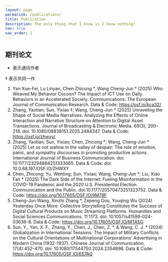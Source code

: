 ```yaml
---
layout: page
permalink: /publications/
title: Publication
description: The only thing that I know is I know nothing!
nav: true
nav_order: 1
---
```



## 期刊论文
* 表示通讯作者

‡ 表示共同一作

1. Yan Xue-Fei, Lu Linyan, Chen Zhicong *, Wang Cheng-Jun * (2025) Who Weaved My Behavior Cocoon? The Impact of ICT Use on Daily Behaviors in an Accelerated Society. Communications: The European Journal of Communication Research. Data & Code: https://osf.io/kca32/
2. Zhang, Yaotian; Sun, Yixiao ‡; Wang, Cheng-Jun * (2025) Unraveling the Shape of Social Media Narratives: Analyzing the Effects of Online Interaction and Narrative Structure on Attention to Digital Asset Transactions. Journal of Broadcasting & Electronic Media. 69(3), 200–218. doi: 10.1080/08838151.2025.2484347. Data & Code: https://osf.io/zhwxy/
3. Zhang, Yaotian; Sun, Yixiao; Chen, Zhicong *; Wang, Cheng-Jun * (2025) Let us not wallow in the valley of despair: The role of emotion, panic, and sympathy discourses in promoting productive actions. International Journal of Business Communication. doi: 10.1177/23294884251333665. Data & Code: doi: 10.0.68.197/OSF.IO/ZHWXY
4. Chen, Zhicong; Yu, Wenting; Sun, Yixiao; Wang, Cheng-Jun *; Liu, Xiao Fan * (2025) The Dark Side of the Internet: Fueling Misinformation in the COVID-19 Pandemic and the 2020 U.S. Presidential Election. Communication and the Public. doi:10.1177/20570473251323752. Data & Code: https://doi.org/10.17605/OSF.IO/9M78F
5. Cheng-Jun Wang, Xinzhi Zhang *, Zepeng Gou, Youqing Wu (2024) Yesterday Once More: Collective Storytelling Constitutes the Success of Digital Cultural Products on Music Streaming Platforms. Humanities and Social Sciences Communications. 11:1173. doi: 10.1057/s41599-024-03636-8. Data & Code: https://doi.org/10.17605/OSF.IO/MTASG
6. Sun, Y., Yan, X. F., Zhang, Y., Chen, J., Chen, Z. *, & Wang, C. J. * (2024) Globalization in International Tensions: The Impact of Military Conflicts on the Cultural Orientations of Multinational Corporations’ Advertising in Modern China (1932-1937). Chinese Journal of Communication, 17(4):452–470. doi: 10.1080/17544750.2024.2354698. Data & Code: https://doi.org/10.17605/OSF.IO/6S7AQ
